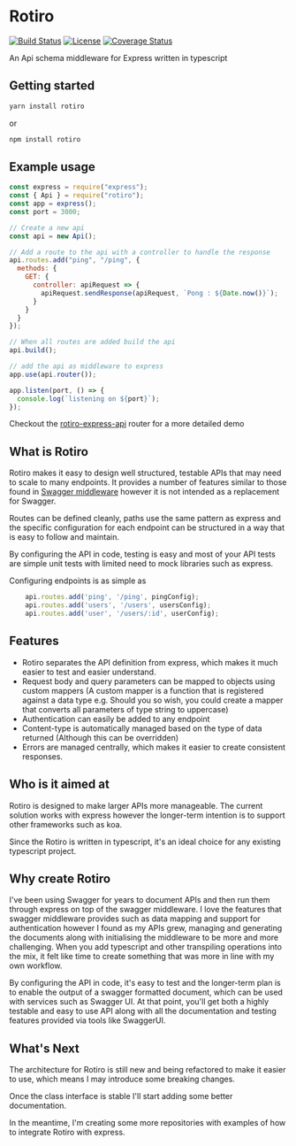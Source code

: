 # Rotiro


<a href="https://circleci.com/gh/rotirojs/rotiro/tree/master"><img src="https://img.shields.io/circleci/build/gh/rotirojs/rotiro" alt="Build Status"></a>
<a href="https://www.npmjs.com/package/rotiro"><img src="https://img.shields.io/npm/v/rotiro.svg?sanitize=true" alt="License"></a>
<a href="https://codecov.io/github/rotirojs/rotiro?branch=master"><img src="https://img.shields.io/codecov/c/gh/rotirojs/rotiro.svg?sanitize=true" alt="Coverage Status"></a>

An Api schema middleware for Express written in typescript

## Getting started
```bash
yarn install rotiro
```
or
```bash
npm install rotiro
```

## Example usage

```javascript
const express = require("express");
const { Api } = require("rotiro");
const app = express();
const port = 3000;

// Create a new api
const api = new Api();

// Add a route to the api with a controller to handle the response
api.routes.add("ping", "/ping", {
  methods: {
    GET: {
      controller: apiRequest => {
        apiRequest.sendResponse(apiRequest, `Pong : ${Date.now()}`);
      }
    }
  }
});

// When all routes are added build the api
api.build();

// add the api as middleware to express
app.use(api.router());

app.listen(port, () => {
  console.log(`listening on ${port}`);
});
```

Checkout the [rotiro-express-api](https://github.com/rotirojs/rotiro-express-api) router for a more detailed demo


## What is Rotiro
Rotiro makes it easy to design well structured, testable APIs that may need to scale to many endpoints. It provides a number of features similar to those found in [Swagger middleware](https://github.com/apigee-127/swagger-tools/blob/master/docs/Middleware.md) however it is not intended as a replacement for Swagger.

Routes can be defined cleanly, paths use the same pattern as express and the specific configuration for each endpoint can be structured in a way that is easy to follow and maintain.

By configuring the API in code, testing is easy and most of your API tests are simple unit tests with limited need to mock libraries such as express.

Configuring endpoints is as simple as
```javascript
    api.routes.add('ping', '/ping', pingConfig);
    api.routes.add('users', '/users', usersConfig);
    api.routes.add('user', '/users/:id', userConfig);
```

## Features
* Rotiro separates the API definition from express, which makes it much easier to test and easier understand.
* Request body and query parameters can be mapped to objects using custom mappers (A custom mapper is a function that is registered against a data type e.g. Should you so wish, you could create a mapper that converts all parameters of type string to uppercase)
* Authentication can easily be added to any endpoint
* Content-type is automatically managed based on the type of data returned (Although this can be overridden)
* Errors are managed centrally, which makes it easier to create consistent responses.

## Who is it aimed at
Rotiro is designed to make larger APIs more manageable. The current solution works with express however the longer-term intention is to support other frameworks such as koa.

Since the Rotiro is written in typescript, it's an ideal choice for any existing typescript project.

## Why create Rotiro
I've been using Swagger for years to document APIs and then run them through express on top of the swagger middleware. I love the features that swagger middleware provides such as data mapping and support for authentication however I  found as my APIs grew, managing and generating the documents along with initialising the middleware to be more and more challenging. When you add typescript and other transpiling operations into the mix, it felt like time to create something that was more in line with my own workflow.

By configuring the API in code, it's easy to test and the longer-term plan is to enable the output of a swagger formatted document, which can be used with services such as Swagger UI. At that point, you'll get both a highly testable and easy to use API along with all the documentation and testing features provided via tools like SwaggerUI.

## What's Next
The architecture for Rotiro is still new and being refactored to make it easier to use, which means I may introduce some breaking changes.

Once the class interface is stable I'll start adding some better documentation.

In the meantime, I'm creating some more repositories with examples of how to integrate Rotiro with express.
